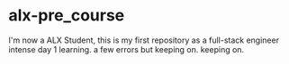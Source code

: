 # alx-pre_course
I'm now a ALX Student, this is my first repository as a full-stack engineer
intense day 1 learning. a few errors but keeping on. keeping on. 
